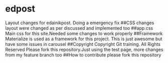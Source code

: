 # edpost
Layout changes for edainikpost. Doing a emergency fix
##CSS changes
layout were changed as per discussed and implemented too 
##app.css
Main css for this site.Needed some changes to work properly
##Framework
Materialize is used as a framework for this project. This is just awesome but have some issues in carousel
##Copyright
Copyright Git training. All Rights Reserved
Please fork this repository.Just using the test page, more changes from my feature branch too
##How to contribute
please fork this repository


